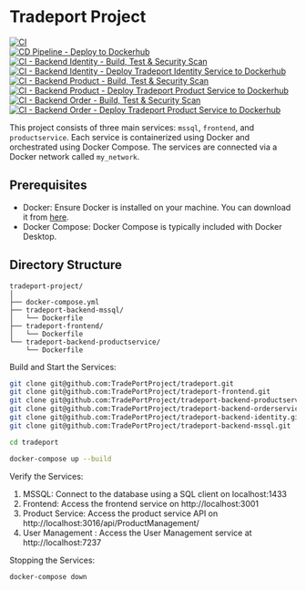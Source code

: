 # Tradeport Project
<!--START_SECTION:github-actions-badges-->
[![CI](https://github.com/TradePortProject/tradeport-frontend/actions/workflows/ci.yml/badge.svg)](https://github.com/TradePortProject/tradeport-frontend/actions/workflows/ci.yml)<br>
[![CD Pipeline - Deploy to Dockerhub](https://github.com/TradePortProject/tradeport-frontend/actions/workflows/cd.yml/badge.svg?branch=main)](https://github.com/TradePortProject/tradeport-frontend/actions/workflows/cd.yml)<br>
[![CI - Backend Identity - Build, Test & Security Scan](https://github.com/TradePortProject/tradeport-backend-identity/actions/workflows/ci.yml/badge.svg)](https://github.com/TradePortProject/tradeport-backend-identity/actions/workflows/ci.yml)<br>
[![CI - Backend Identity - Deploy Tradeport Identity Service  to Dockerhub](https://github.com/TradePortProject/tradeport-backend-identity/actions/workflows/cd.yml/badge.svg)](https://github.com/TradePortProject/tradeport-backend-identity/actions/workflows/cd.yml)<br>
[![CI - Backend Product - Build, Test & Security Scan](https://github.com/TradePortProject/tradeport-backend-productservice/actions/workflows/ci.yml/badge.svg)](https://github.com/TradePortProject/tradeport-backend-productservice/actions/workflows/ci.yml)<br>
[![CI - Backend Product - Deploy Tradeport Product Service  to Dockerhub](https://github.com/TradePortProject/tradeport-backend-productservice/actions/workflows/cd.yml/badge.svg)](https://github.com/TradePortProject/tradeport-backend-productservice/actions/workflows/cd.yml)<br>
[![CI - Backend Order - Build, Test & Security Scan](https://github.com/TradePortProject/tradeport-backend-orderservice/actions/workflows/ci.yml/badge.svg)](https://github.com/TradePortProject/tradeport-backend-orderservice/actions/workflows/ci.yml)<br>
[![CI - Backend Order - Deploy Tradeport Product Service  to Dockerhub](https://github.com/TradePortProject/tradeport-backend-orderservice/actions/workflows/cd.yml/badge.svg)](https://github.com/TradePortProject/tradeport-backend-orderservice/actions/workflows/cd.yml)<br>

<!--END_SECTION:github-actions-badges-->
This project consists of three main services: `mssql`, `frontend`, and `productservice`. Each service is containerized using Docker and orchestrated using Docker Compose. The services are connected via a Docker network called `my_network`.

## Prerequisites

- Docker: Ensure Docker is installed on your machine. You can download it from [here](https://www.docker.com/products/docker-desktop).
- Docker Compose: Docker Compose is typically included with Docker Desktop.

## Directory Structure

```
tradeport-project/
│
├── docker-compose.yml
├── tradeport-backend-mssql/
│ 	└── Dockerfile
├── tradeport-frontend/
│ 	└── Dockerfile
└── tradeport-backend-productservice/
	└── Dockerfile
```

Build and Start the Services:

```bash
git clone git@github.com:TradePortProject/tradeport.git
git clone git@github.com:TradePortProject/tradeport-frontend.git
git clone git@github.com:TradePortProject/tradeport-backend-productservice.git
git clone git@github.com:TradePortProject/tradeport-backend-orderservice.git
git clone git@github.com:TradePortProject/tradeport-backend-identity.git
git clone git@github.com:TradePortProject/tradeport-backend-mssql.git
```

```bash
cd tradeport
```

```bash
docker-compose up --build
```

Verify the Services:

1. MSSQL: Connect to the database using a SQL client on localhost:1433
2. Frontend: Access the frontend service on http://localhost:3001
3. Product Service: Access the product service API on http://localhost:3016/api/ProductManagement/
4. User Management : Access the User Management service at http://localhost:7237

Stopping the Services:

```bash
docker-compose down
```
